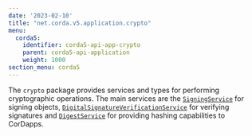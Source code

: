 ```yaml
---
date: '2023-02-10'
title: "net.corda.v5.application.crypto"
menu:
  corda5:
    identifier: corda5-api-app-crypto
    parent: corda5-api-application
    weight: 1000
section_menu: corda5
---
```


The `crypto` package provides services and types for performing cryptographic operations. The main services are the <a href="../../../../../../api-ref/corda/5.0-beta/java/net/corda/v5/application/crypto/SigningService.html" target="_blank">`SigningService`</a> for signing objects, <a href="../../../../../../api-ref/corda/5.0-beta/java/net/corda/v5/application/crypto/DigitalSignatureVerificationService.html" target="_blank">`DigitalSignatureVerificationService`</a> for verifying signatures and <a href="../../../../../../api-ref/corda/5.0-beta/java/net/corda/v5/application/crypto/DigestService.html" target=" blank">`DigestService`</a> for providing hashing capabilities to CorDapps.
